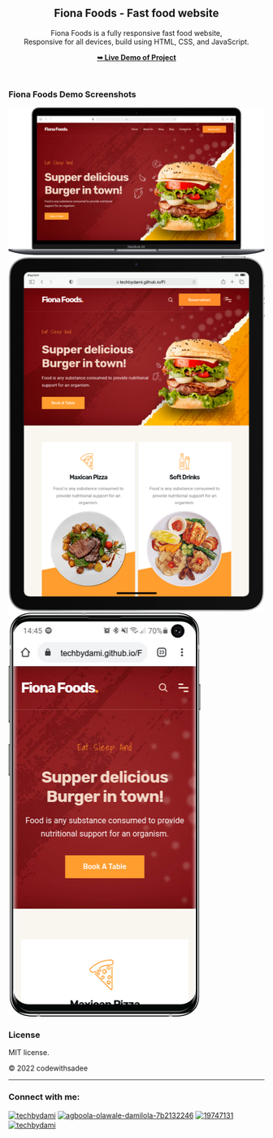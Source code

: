 <div align="center">

  <h2 align="center">Fiona Foods - Fast food website</h2>

  Fiona Foods is a fully responsive fast food website, <br />Responsive for all devices, build using HTML, CSS, and JavaScript.

  <a href="https://techbydami.github.io/Fiona_Foods/"><strong>➥ Live Demo of Project</strong></a>

</div>

<br />

### Fiona Foods Demo Screenshots

![Fiona Foods Desktop Demo](./readme-images/desktop.png "Desktop Demo")
![Fiona Foods Demo](./readme-images/tab.png "Tab Demo")
![Fiona Foods Demo](./readme-images/mobile.png "Mobile Demo")


### License

MIT license.

&copy; 2022 codewithsadee

---

<h3 align="left">Connect with me:</h3>
<p align="left">
<a href="https://twitter.com/techbydami" target="blank"><img align="center" src="https://raw.githubusercontent.com/rahuldkjain/github-profile-readme-generator/master/src/images/icons/Social/twitter.svg" alt="techbydami" height="30" width="40" /></a>
<a href="https://linkedin.com/in/agboola-olawale-damilola-7b2132246" target="blank"><img align="center" src="https://raw.githubusercontent.com/rahuldkjain/github-profile-readme-generator/master/src/images/icons/Social/linked-in-alt.svg" alt="agboola-olawale-damilola-7b2132246" height="30" width="40" /></a>
<a href="https://stackoverflow.com/users/19747131" target="blank"><img align="center" src="https://raw.githubusercontent.com/rahuldkjain/github-profile-readme-generator/master/src/images/icons/Social/stack-overflow.svg" alt="19747131" height="30" width="40" /></a>
<a href="https://instagram.com/techbydami" target="blank"><img align="center" src="https://raw.githubusercontent.com/rahuldkjain/github-profile-readme-generator/master/src/images/icons/Social/instagram.svg" alt="techbydami" height="30" width="40" /></a>
<a href="https://hashnode.com/@techbydami" target="blank"><img align="center" src="https://raw.githubusercontent.com/rahuldkjain/github-profile-readme-generator/master
